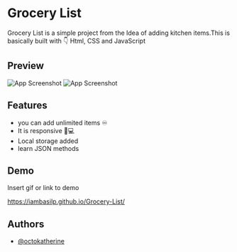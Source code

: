 
# Grocery List

Grocery List is a simple project from the Idea of adding kitchen items.This is basically built with 👇 Html, CSS and JavaScript

## Preview

![App Screenshot](https://ibb.co/JqgzjDr)
![App Screenshot](https://via.placeholder.com/468x300?text=App+Screenshot+Here)
## Features

- you can add unlimited items ♾️
- It is responsive 📱💻
- Local storage added
- learn JSON methods





## Demo

Insert gif or link to demo

https://iambasilp.github.io/Grocery-List/

## Authors

- [@octokatherine](https://www.github.com/iambasilp)
